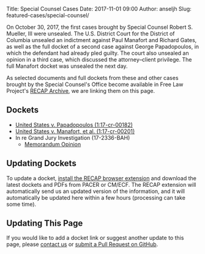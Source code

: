 Title: Special Counsel Cases
Date: 2017-11-01 09:00
Author: anseljh
Slug: featured-cases/special-counsel/


On October 30, 2017, the first cases brought by Special Counsel Robert S. Mueller, III were unsealed. The U.S. District Court for the District of Columbia unsealed an indictment against Paul Manafort and Richard Gates, as well as the full docket of a second case against George Papadopoulos, in which the defendant had already pled guilty. The court also unsealed an opinion in a third case, which discussed the attorney–client privilege. The full Manafort docket was unsealed the next day.

As selected documents and full dockets from these and other cases brought by the Special Counsel's Office become available in Free Law Project's [RECAP Archive][recap], we are linking them on this page.


## Dockets

* [United States v. Papadopoulos (1:17-cr-00182)](https://www.courtlistener.com/docket/6182316/united-states-v-papadopoulos/)
* [United States v. Manafort, et al. (1:17-cr-00201)](https://www.courtlistener.com/docket/6183591/united-states-v-manafort/)
* In re Grand Jury Investigation (17-2336-BAH)
    * [Memorandum Opinion][opinion-gj-priv]


## Updating Dockets

To update a docket, [install the RECAP browser extension][ext] and download the latest dockets and PDFs from PACER or CM/ECF. The RECAP extension will automatically send us an updated version of the information, and it will automatically be updated here within a few hours (processing can take some time).


## Updating This Page

If you would like to add a docket link or suggest another update to this page, please [contact us][c] or [submit a Pull Request on GitHub][pr].


[recap]: https://www.courtlistener.com/recap/
[ext]: {filename}/pages/recap.md
[c]: {filename}/pages/contact.md
[pr]: https://github.com/freelawproject/free.law/blob/master/content/pages/special-counsel.md
[opinion-gj-priv]: {filename}/pdf/17-mc-2336_MEM_OP_REDACTED_FOR_UNSEALING_20171030.pdf
